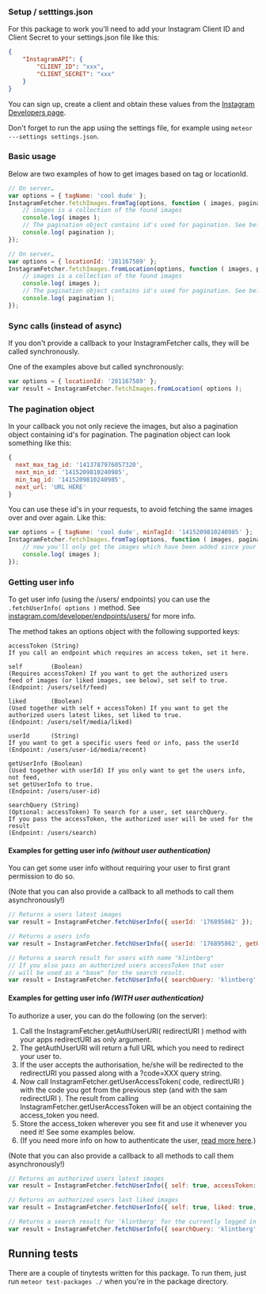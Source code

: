 ### Setup / setttings.json

For this package to work you'll need to add your Instagram Client ID and Client Secret to your settings.json file like this:

```JSON
{
	"InstagramAPI": {
		"CLIENT_ID": "xxx",
		"CLIENT_SECRET": "xxx"
	}
}
```

You can sign up, create a client and obtain these values from the [Instagram Developers page](https://instagram.com/developer/).

Don't forget to run the app using the settings file, for example using `meteor ---settings settings.json`. 

### Basic usage

Below are two examples of how to get images based on tag or locationId.

```javascript
// On server…
var options = { tagName: 'cool dude' };
InstagramFetcher.fetchImages.fromTag(options, function ( images, pagination ) {
	// images is a collection of the found images
	console.log( images );
	// The pagination object contains id's used for pagination. See below!
	console.log( pagination );
});
```

```javascript
// On server…
var options = { locationId: '281167589' };
InstagramFetcher.fetchImages.fromLocation(options, function ( images, pagination ) {
	// images is a collection of the found images
	console.log( images );
	// The pagination object contains id's used for pagination. See below!
	console.log( pagination );
});
```

### Sync calls (instead of async)

If you don't provide a callback to your InstagramFetcher calls, they will be called synchronously.

One of the examples above but called synchronously:

```javascript
var options = { locationId: '281167589' };
var result = InstagramFetcher.fetchImages.fromLocation( options );
```

### The pagination object

In your callback you not only recieve the images, but also a pagination object containing id's for pagination. The pagination object can look something like this:

```javascript
{
  next_max_tag_id: '1413787976057320',
  next_min_id: '1415209810240985',
  min_tag_id: '1415209810240985',
  next_url: 'URL HERE'
}
```

You can use these id's in your requests, to avoid fetching the same images over and over again. Like this:
```javascript
var options = { tagName: 'cool dude', minTagId: '1415209810240985' };
InstagramFetcher.fetchImages.fromTag(options, function ( images, pagination ) {
	// now you'll only get the images which have been added since your last request
	console.log( images );
});
```

### Getting user info

To get user info (using the /users/ endpoints) you can use the ```.fetchUserInfo( options )``` method. See [instagram.com/developer/endpoints/users/](https://instagram.com/developer/endpoints/users/) for more info.

The method takes an options object with the following supported keys:

```
accessToken (String)
If you call an endpoint which requires an access token, set it here.

self        (Boolean)
(Requires accessToken) If you want to get the authorized users
feed of images (or liked images, see below), set self to true.
(Endpoint: /users/self/feed)

liked       (Boolean)
(Used together with self + accessToken) If you want to get the
authorized users latest likes, set liked to true.
(Endpoint: /users/self/media/liked)

userId      (String)
If you want to get a specific users feed or info, pass the userId
(Endpoint: /users/user-id/media/recent)

getUserInfo (Boolean)
(Used together with userId) If you only want to get the users info, not feed,
set getUserInfo to true.
(Endpoint: /users/user-id)

searchQuery (String)
(Optional: accessToken) To search for a user, set searchQuery.
If you pass the accessToken, the authorized user will be used for the result
(Endpoint: /users/search)
```

#### Examples for getting user info *(without user authentication)*

You can get some user info without requiring your user to first grant permission to do so.

(Note that you can also provide a callback to all methods to call them asynchronously!)

```javascript
// Returns a users latest images
var result = InstagramFetcher.fetchUserInfo({ userId: '176895862' });
```

```javascript
// Returns a users info
var result = InstagramFetcher.fetchUserInfo({ userId: '176895862', getUserInfo: true });
```

```javascript
// Returns a search result for users with name "klintberg"
// If you also pass an authorized users accessToken that user
// will be used as a "base" for the search result.
var result = InstagramFetcher.fetchUserInfo({ searchQuery: 'klintberg' });
```

#### Examples for getting user info *(WITH user authentication)*

To authorize a user, you can do the following (on the server):

1. Call the InstagramFetcher.getAuthUserURI( redirectURI ) method with your apps redirectURI as only argument.
1. The getAuthUserURI will return a full URL which you need to redirect your user to.
1. If the user accepts the authorisation, he/she will be redirected to the redirectURI you passed along with a ?code=XXX query string.
1. Now call InstagramFetcher.getUserAccessToken( code, redirectURI ) with the code you got from the previous step (and with the sam redirectURI ). The result from calling InstagramFetcher.getUserAccessToken will be an object containing the access_token you need.
1. Store the access_token wherever you see fit and use it whenever you need it! See some examples below.
1. (If you need more info on how to authenticate the user, [read more here](https://instagram.com/developer/authentication/).)

(Note that you can also provide a callback to all methods to call them asynchronously!)

```javascript
// Returns an authorized users latest images
var result = InstagramFetcher.fetchUserInfo({ self: true, accessToken: 'X' });
```

```javascript
// Returns an authorized users last liked images
var result = InstagramFetcher.fetchUserInfo({ self: true, liked: true, accessToken: 'X' });
```

```javascript
// Returns a search result for 'klintberg' for the currently logged in user
var result = InstagramFetcher.fetchUserInfo({ searchQuery: 'klintberg', accessToken: 'X' });
```

## Running tests

There are a couple of tinytests written for this package. To run them, just run ```meteor test-packages ./``` when you're in the package directory.
